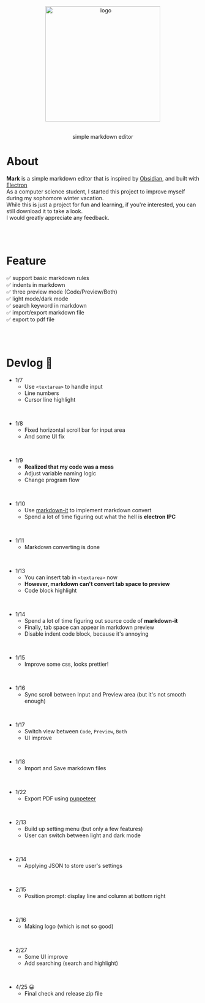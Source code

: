 <div align="center">
  <img alt="logo" src="https://github.com/Tanimal19/Victor/blob/1a1d3b9e5a31dd3e27636048966848def0b50832/logo.png" width="300px">
  <br>
  <br>
  <p>
    simple markdown editor
  </p>
</div>

# About

**Mark** is a simple markdown editor that is inspired by [Obsidian](https://obsidian.md/), and built with [Electron](https://www.electronjs.org/)  
As a computer science student, I started this project to improve myself during my sophomore winter vacation.  
While this is just a project for fun and learning, if you're interested, you can still download it to take a look.  
I would greatly appreciate any feedback.

<br>
<br>

# Feature
✅ support basic markdown rules  
✅ indents in markdown  
✅ three preview mode (Code/Preview/Both)  
✅ light mode/dark mode  
✅ search keyword in markdown  
✅ import/export markdown file  
✅ export to pdf file  

<br>
<br>

# Devlog 📝

- 1/7
  - Use `<textarea>` to handle input
  - Line numbers
  - Cursor line highlight
<br>

- 1/8
  - Fixed horizontal scroll bar for input area
  - And some UI fix
<br>

- 1/9
  - **Realized that my code was a mess**
  - Adjust variable naming logic
  - Change program flow
<br>

- 1/10
  - Use [markdown-it](https://github.com/markdown-it/markdown-it) to implement markdown convert
  - Spend a lot of time figuring out what the hell is **electron IPC**
<br>

- 1/11
  - Markdown converting is done
<br>

- 1/13
  - You can insert tab in `<textarea>` now
  - **However, markdown can't convert tab space to preview**
  - Code block highlight
<br>

- 1/14
  - Spend a lot of time figuring out source code of **markdown-it**
  - Finally, tab space can appear in markdown preview
  - Disable indent code block, because it's annoying
<br>

- 1/15
  - Improve some css, looks prettier!
<br>

- 1/16
  - Sync scroll between Input and Preview area (but it's not smooth enough)
<br>

- 1/17
  - Switch view between `Code`, `Preview`, `Both`
  - UI improve
<br>

- 1/18
  - Import and Save markdown files
<br>

- 1/22
  - Export PDF using [puppeteer](https://pptr.dev/api/puppeteer.page.pdf)
<br>

- 2/13
  - Build up setting menu (but only a few features)
  - User can switch between light and dark mode
<br>

- 2/14
  - Applying JSON to store user's settings
<br>

- 2/15
  - Position prompt: display line and column at bottom right
<br>

- 2/16
  - Making logo (which is not so good)
<br>

- 2/27
  - Some UI improve
  - Add searching (search and highlight)
<br>

- 4/25 😀
  - Final check and release zip file
